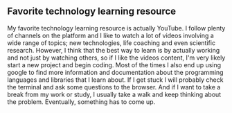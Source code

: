 ## Favorite technology learning resource

My favorite technology learning resource is actually YouTube. I follow plenty of channels on the platform and I like to watch a lot of videos involving a wide range of topics; new technologies, life coaching and even scientific research. However, I think that the best way to learn is by actually working and not just by watching others, so if I like the videos content, I'm very likely start a new project and begin coding. Most of the times I also end up using google to find more information and documentation about the programming languages and libraries that I learn about. If I get stuck I will probably check the terminal and ask some questions to the  browser. And if I want to take a break from my work or study, I usually take a walk and keep thinking about the problem. Eventually, something has to come up.
